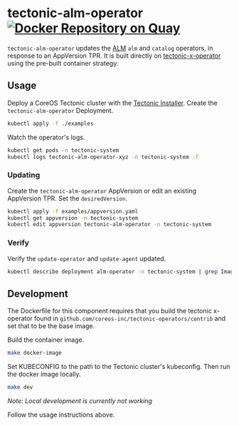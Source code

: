# tectonic-alm-operator [![Docker Repository on Quay](https://quay.io/repository/coreos/tectonic-alm-operator/status?token=24eb04b8-f7fb-4ac7-a131-73acaf66e496 "Docker Repository on Quay")](https://quay.io/repository/coreos/tectonic-alm-operator)

`tectonic-alm-operator` updates the [ALM](https://github.com/coreos/alm) `alm` and `catalog` operators, in response to an AppVersion TPR. It is built directly on [tectonic-x-operator](https://github.com/coreos-inc/tectonic-x-operator) using the pre-built container strategy.

## Usage

Deploy a CoreOS Tectonic cluster with the [Tectonic Installer](https://github.com/coreos/tectonic-installer). Create the `tectonic-alm-operator` Deployment.

```sh
kubectl apply -f ./examples
```

Watch the operator's logs.

```sh
kubectl get pods -n tectonic-system
kubectl logs tectonic-alm-operator-xyz -n tectonic-system -f
```

### Updating

Create the `tectonic-alm-operator` AppVersion or edit an existing AppVersion TPR. Set the `desiredVersion`.

```sh
kubectl apply -f examples/appversion.yaml
kubectl get appversion -n tectonic-system
kubectl edit appversion tectonic-alm-operator -n tectonic-system
```

### Verify

Verify the `update-operator` and `update-agent` updated.

```sh
kubectl describe deployment alm-operator -n tectonic-system | grep Image -A 8
```

## Development

The Dockerfile for this component requires that you build the tectonic x-operator found in `github.com/coreos-inc/tectonic-operators/contrib` and set that to be the base image.

Build the container image.

```sh
make docker-image
```

Set KUBECONFIG to the path to the Tectonic cluster's kubeconfig. Then run the docker image locally.

```sh
make dev
```

*Note: Local development is currently not working*

Follow the usage instructions above.
